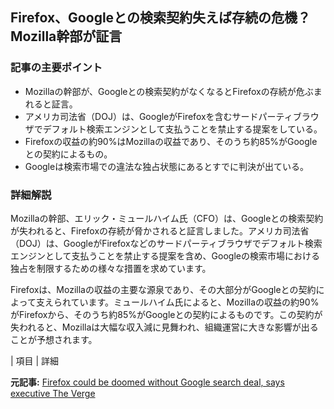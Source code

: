 ## Firefox、Googleとの検索契約失えば存続の危機？Mozilla幹部が証言

### 記事の主要ポイント

* Mozillaの幹部が、Googleとの検索契約がなくなるとFirefoxの存続が危ぶまれると証言。
* アメリカ司法省（DOJ）は、GoogleがFirefoxを含むサードパーティブラウザでデフォルト検索エンジンとして支払うことを禁止する提案をしている。
* Firefoxの収益の約90%はMozillaの収益であり、そのうち約85%がGoogleとの契約によるもの。
* Googleは検索市場での違法な独占状態にあるとすでに判決が出ている。

### 詳細解説

Mozillaの幹部、エリック・ミュールハイム氏（CFO）は、Googleとの検索契約が失われると、Firefoxの存続が脅かされると証言しました。アメリカ司法省（DOJ）は、GoogleがFirefoxなどのサードパーティブラウザでデフォルト検索エンジンとして支払うことを禁止する提案を含め、Googleの検索市場における独占を制限するための様々な措置を求めています。

Firefoxは、Mozillaの収益の主要な源泉であり、その大部分がGoogleとの契約によって支えられています。ミュールハイム氏によると、Mozillaの収益の約90%がFirefoxから、そのうち約85%がGoogleとの契約によるものです。この契約が失われると、Mozillaは大幅な収入減に見舞われ、組織運営に大きな影響が出ることが予想されます。

| 項目 | 詳細 

**元記事:** [Firefox could be doomed without Google search deal, says executive The Verge](https://www.theverge.com/news/660548/firefox-google-search-revenue-share-doj-antitrust-remedies)